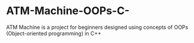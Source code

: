 # ATM-Machine-OOPs-C-
ATM Machine is a project for beginners designed using concepts of OOPs (Object-oriented programming) in C++

